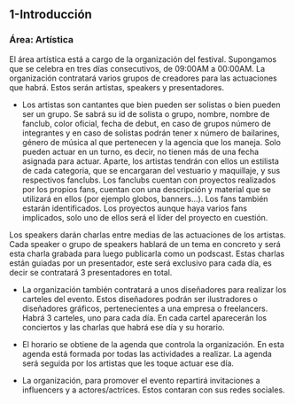 ## 1-Introducción
### Área: Artística
El área artística está a cargo de la organización del festival. Supongamos que se celebra en tres días consecutivos, de 09:00AM a 00:00AM.
La organización contratará varios grupos de creadores para las actuaciones que habrá. Estos serán artistas, speakers y presentadores.

- Los artistas son cantantes que bien pueden ser solistas o bien pueden ser un grupo. Se sabrá su id de solista o grupo, nombre, nombre de fanclub, 
color oficial, fecha de debut, en caso de grupos número de integrantes y en caso de solistas podrán tener x número de bailarines, género de música 
al que pertenecen y la agencia que los maneja. 
Solo pueden actuar en un turno, es decir, no tienen más de una fecha asignada para actuar. Aparte, los artistas tendrán con ellos un estilista de cada categoria, que se 
encargaran del vestuario y maquillaje, y sus respectivos fanclubs.
Los fanclubs cuentan con proyectos realizados por los propios fans, cuentan con una descripción y material que se utilizará en ellos (por ejemplo 
globos, banners…). Los fans también estarán identificados. Los proyectos aunque haya varios fans implicados, solo uno de ellos será el líder del proyecto en cuestión.

Los speakers darán charlas entre medias de las actuaciones de los artistas. Cada speaker o grupo de speakers hablará de un tema en concreto y 
será esta charla grabada para luego publicarla como un podscast. Estas charlas están guiadas por un presentador, este será exclusivo para cada día, 
es decir se contratará 3 presentadores en total. 

- La organización también contratará a unos diseñadores para realizar los carteles del evento. 
Estos diseñadores podrán ser ilustradores o diseñadores gráficos, pertenecientes a una empresa o freelancers. Habrá 3 carteles, uno para cada día. 
En cada cartel aparecerán los conciertos y las charlas que habrá ese día y su horario.

- El horario se obtiene de la agenda que controla la organización. En esta agenda está formada por todas las actividades a realizar. La agenda 
será seguida por los artistas que les toque actuar ese día.

- La organización, para promover el evento repartirá invitaciones a influencers y a actores/actrices. Estos contaran con sus redes sociales.


